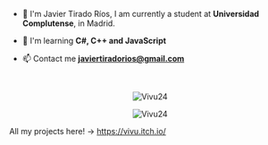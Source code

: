- 👋 I'm Javier Tirado Ríos, I am currently a student at **Universidad Complutense**, in Madrid.

- 🌱 I'm learning **C#, C++ and JavaScript**

- 📫 Contact me **javiertiradorios@gmail.com**


<!--<h3 align="left">Languages:</h3>
<p align="left"> <a href="https://www.w3schools.com/css/" target="_blank" rel="noreferrer"></p>-->

<p>&nbsp;</p>

<p align = "center"><img src="https://github-readme-stats.vercel.app/api?username=Vivu24&show_icons=true&theme=dark" alt="Vivu24" /></p>
<p align="center"><img src="https://github-readme-stats.vercel.app/api/top-langs/?username=Vivu24&layout=compact&theme=dark" alt="Vivu24" /></p>

All my projects here! -> https://vivu.itch.io/
